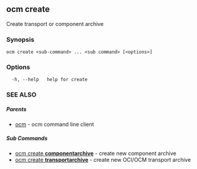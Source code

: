 ## ocm create

Create transport or component archive

### Synopsis

```
ocm create <sub-command> ... <sub command> [<options>]
```

### Options

```
  -h, --help   help for create
```

### SEE ALSO

##### Parents

* [ocm](ocm.md)	 - ocm command line client


##### Sub Commands

* [ocm create <b>componentarchive</b>](ocm_create_componentarchive.md)	 - create new component archive
* [ocm create <b>transportarchive</b>](ocm_create_transportarchive.md)	 - create new OCI/OCM transport  archive

